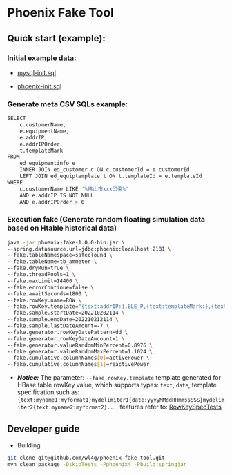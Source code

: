 # Phoenix Fake Tool

## Quick start (example):

### Initial example data:

- [mysql-init.sql](testdata/mysql-init.sql)

- [phoenix-init.sql](testdata/phoenix-init.sql)

### Generate meta CSV SQLs example:

```bash
SELECT
    c.customerName,
    e.equipmentName,
    e.addrIP,
    e.addrIPOrder,
    t.templateMark
FROM
    ed_equipmentinfo e
    INNER JOIN ed_customer c ON c.customerId = e.customerId
    LEFT JOIN ed_equiptemplate t ON t.templateId = e.templateId 
WHERE
    c.customerName LIKE '%佛山市xxx印染%' 
    AND e.addrIP IS NOT NULL 
    AND e.addrIPOrder > 0
```

### Execution fake (Generate random floating simulation data based on Htable historical data)

```bash
java -jar phoenix-fake-1.0.0-bin.jar \
--spring.datasource.url=jdbc:phoenix:localhost:2181 \
--fake.tableNamespace=safeclound \
--fake.tableName=tb_ammeter \
--fake.dryRun=true \
--fake.threadPools=1 \
--fake.maxLimit=14400 \
--fake.errorContinue=false \
--fake.awaitSeconds=1800 \
--fake.rowKey.name=ROW \
--fake.rowKey.template="{text:addrIP:},ELE_P,{text:templateMark:},{text:addrIPOrder:%02d},{date:yyyyMMddHHmmssSSS}" \
--fake.sample.startDate=202210202114 \
--fake.sample.endDate=202210212114 \
--fake.sample.lastDateAmount=-7 \
--fake.generator.rowKeyDatePattern=dd \
--fake.generator.rowKeyDateAmcount=1 \
--fake.generator.valueRandomMinPercent=0.8976 \
--fake.generator.valueRandomMaxPercent=1.1024 \
--fake.cumulative.columnNames[0]=activePower \
--fake.cumulative.columnNames[1]=reactivePower
```

- ***Notice:*** The parameter: `--fake.rowKey.template` template generated for HBase table rowKey value, which supports types: `text`, `date`, template specification such as: `{text:myname1:myformat1}mydelimiter1{date:yyyyMMddHHmmssSSS}mydelimiter2{text:myname2:myformat2}...`, features refer to: [RowKeySpecTests](src/test/java/com/wl4g/tools/hbase/phoenix/util/RowKeySpecTests.java)


## Developer guide

- Building

```bash
git clone git@github.com/wl4g/phoenix-fake-tool.git
mvn clean package -DskipTests -Pphoenix4 -Pbuild:springjar
```
